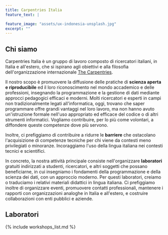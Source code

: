 ```yaml
---
title: Carpentries Italia
feature_text: |

feature_image: "assets/ux-indonesia-unsplash.jpg"
excerpt: ""
---
```


## Chi siamo

Carpentries Italia è un gruppo di lavoro composto di ricercatori italiani, in Italia e all'estero, che si ispirano agli obiettivi e alla filosofia dell'organizzazione internazionale [The Carpentries](http://carpentries.org).

Il nostro scopo è promuovere la diffusione delle pratiche di **scienza aperta e riproducibile** ed il loro riconoscimento nel mondo accademico e delle professioni, insegnando la programmazione e la gestione di dati mediante approcci pedagogici efficaci e moderni. Molti ricercatori e esperti in campi non tradizionalmente legati all'informatica, oggi, trovano che saper programmare offre grandi vantaggi nel loro lavoro, ma non hanno avuto un'istruzione formale nell'uso appropriato ed efficace del codice o di altri strumenti informatici. Vogliamo contribuire, per lo più come volontari, a diffondere queste competenze dove più servono.

Inoltre, ci prefiggiamo di contribuire a ridurre le **barriere** che ostacolano l'acquisizione di competenze tecniche per chi viene da contesti meno privilegiati o minoranze. Incoraggiamo l'uso della lingua italiana nei contesti tecnici e scientifici.

In concreto, la nostra attività principale consiste nell'organizzare **laboratori** gratuiti indirizzati a studenti, ricercatori, e altri soggetti che possano beneficiarne, in cui insegniamo i fondamenti della programmazione e della scienza dei dati, con un approccio moderno. Per questi laboratori, creiamo o traduciamo i relativi materiali didattici in lingua italiana. Ci prefiggiamo inoltre di organizzare eventi, promuovere contatti professionali, mantenere i rapporti con organizzazioni analoghe in Italia e all'estero, e costruire collaborazioni con enti pubblici e aziende.

## Laboratori
{% include workshops_list.md %}
